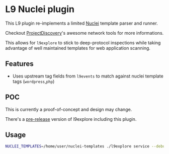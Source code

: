 # L9 Nuclei plugin

This L9 plugin re-implements a limited [Nuclei](https://github.com/projectdiscovery/nuclei) template parser and runner.

Checkout [ProjectDiscovery](https://github.com/projectdiscovery)'s awesome network tools for more informations.

This allows for `l9explore` to stick to deep-protocol inspections while taking advantage of well maintained templates for
web application scanning.

## Features

- Uses upstream tag fields from `l9events` to match against nuclei template tags (`wordpress`,`php`)

## POC

This is currently a proof-of-concept and design may change.

There's a [pre-release](https://github.com/LeakIX/l9explore/releases) version of l9explore including this plugin.

## Usage

```sh
NUCLEI_TEMPLATES=/home/user/nuclei-templates ./l9explore service --debug
```
